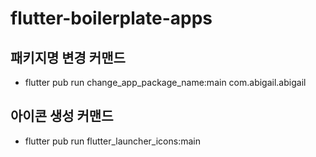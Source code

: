 # flutter-boilerplate-apps


## 패키지명 변경 커맨드
* flutter pub run change_app_package_name:main com.abigail.abigail

## 아이콘 생성 커맨드
* flutter pub run flutter_launcher_icons:main
